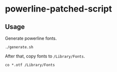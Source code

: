 powerline-patched-script
========================

## Usage

Generate powerline fonts.

```
./generate.sh
```

After that, copy fonts to `/Library/Fonts`.

```
co *.otf /Library/Fonts
```
